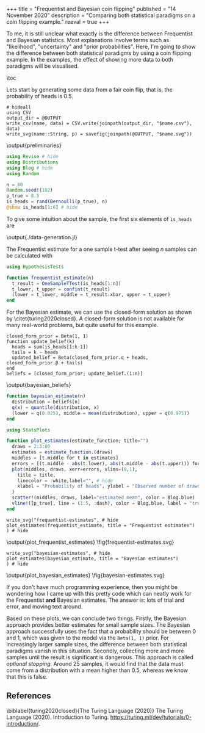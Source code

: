 +++
title = "Frequentist and Bayesian coin flipping"
published = "14 November 2020"
description = "Comparing both statistical paradigms on a coin flipping example."
reeval = true
+++

To me, it is still unclear what exactly is the difference between Frequentist and Bayesian statistics.
Most explanations involve terms such as "likelihood", "uncertainty" and "prior probabilities".
Here, I'm going to show the difference between both statistical paradigms by using a coin flipping example.
In the examples, the effect of showing more data to both paradigms will be visualised.

\toc 

Lets start by generating some data from a fair coin flip, that is, the probability of heads is 0.5.

```julia:preliminaries
# hideall
using CSV
output_dir = @OUTPUT
write_csv(name, data) = CSV.write(joinpath(output_dir, "$name.csv"), data)
write_svg(name::String, p) = savefig(joinpath(@OUTPUT, "$name.svg"))
```
\output{preliminaries}

```julia:./data-generation.jl
using Revise # hide
using Distributions
using Blog # hide
using Random

n = 80
Random.seed!(102)
p_true = 0.5
is_heads = rand(Bernoulli(p_true), n)
@show is_heads[1:6] # hide
```

To give some intuition about the sample, the first six elements of `is_heads` are

\output{./data-generation.jl}

The Frequentist estimate for a one sample t-test after seeing $n$ samples can be calculated with

```julia:./frequentist_estimate.jl
using HypothesisTests

function frequentist_estimate(n)
  t_result = OneSampleTTest(is_heads[1:n])
  t_lower, t_upper = confint(t_result)
  (lower = t_lower, middle = t_result.xbar, upper = t_upper)
end
```

For the Bayesian estimate, we can use the closed-form solution as shown by \citet{turing2020closed}.
A closed-form solution is not available for many real-world problems, but quite useful for this example.

```julia:bayesian_beliefs
closed_form_prior = Beta(1, 1)
function update_belief(k)
  heads = sum(is_heads[1:k-1])
  tails = k - heads
  updated_belief = Beta(closed_form_prior.α + heads, closed_form_prior.β + tails)
end
beliefs = [closed_form_prior; update_belief.(1:n)]
```
\output{bayesian_beliefs}

```julia:/bayesian_estimate.jl
function bayesian_estimate(n)
  distribution = beliefs[n]
  q(x) = quantile(distribution, x)
  (lower = q(0.025), middle = mean(distribution), upper = q(0.975))
end
```

```julia:./plot_estimates.jl
using StatsPlots

function plot_estimates(estimate_function; title="")
  draws = 2:3:80
  estimates = estimate_function.(draws)
  middles = [t.middle for t in estimates]
  errors = [(t.middle - abs(t.lower), abs(t.middle - abs(t.upper))) for t in estimates]
  plot(middles, draws, xerr=errors, xlims=(0,1),
    title = title, 
    linecolor = :white,label="", # hide
    xlabel = "Probability of heads", ylabel = "Observed number of draws"
  )
  scatter!(middles, draws, label="estimated mean", color = Blog.blue)
  vline!([p_true], line = (1.5, :dash), color = Blog.blue, label = "true mean")
end
```

```julia:plot_frequentist_estimates
write_svg("frequentist-estimates", # hide
plot_estimates(frequentist_estimate, title = "Frequentist estimates")
) # hide 
```
\output{plot_frequentist_estimates}
\fig{frequentist-estimates.svg}

```julia:plot_bayesian_estimates
write_svg("bayesian-estimates", # hide
plot_estimates(bayesian_estimate, title = "Bayesian estimates")
) # hide
```
\output{plot_bayesian_estimates}
\fig{bayesian-estimates.svg}

If you don't have much programming experience, then you might be wondering how I came up with this pretty code which can neatly work for the Frequentist **and** Bayesian estimates.
The answer is: lots of trial and error, and moving text around.

Based on these plots, we can conclude two things.
Firstly, the Bayesian approach provides better estimates for small sample sizes.
The Bayesian approach successfully uses the fact that a probability should be between 0 and 1, which was given to the model via the `Beta(1, 1)` prior.
For increasingly larger sample sizes, the difference between both statistical paradigms vanish in this situation.
Secondly, collecting more and more samples until the result is significant is dangerous.
This approach is called *optional stopping*.
Around 25 samples, it would find that the data must come from a distribution with a mean higher than 0.5, whereas we know that this is false.

## References 
\biblabel{turing2020closed}{The Turing Language (2020)}
The Turing Language (2020). 
Introduction to Turing.
<https://turing.ml/dev/tutorials/0-introduction/>.
